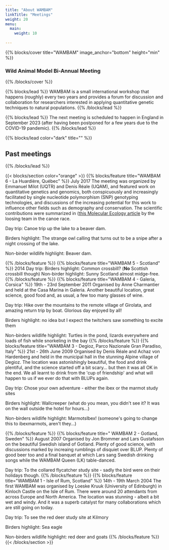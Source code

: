```yaml
---
title: "About WAMBAM"
linkTitle: "Meetings"
weight: 20
menu:
  main:
    weight: 10
   
---
```


{{% blocks/cover title="WAMBAM" image_anchor="bottom" height="min" %}}
### **Wild Animal Model Bi-Annual Meeting**

{{% /blocks/cover %}}

{{% blocks/lead %}}
WAMBAM is a small international workshop that happens (roughly) every two years and provides a forum for discussion and collaboration for researchers interested in applying quantitative genetic techniques to natural populations.
{{% /blocks/lead %}}


{{% blocks/lead %}}
The next meeting is scheduled to happen in England in September 2023 (after having been postponed for a few years due to the COVID-19 pandemic). 
{{% /blocks/lead %}}

{{% blocks/lead color="dark" title="" %}}
## **Past meetings**
{{% /blocks/lead %}}


{{< blocks/section color="orange" >}}
{{% blocks/feature title="WAMBAM 6 - La Huardière, Québec" %}}
July 2017
The meeting was organized by Emmanuel Milot (UQTR) and Denis Réale (UQAM), and featured work on quantitative genetics and genomics, both conspicuously and increasingly facilitated by single nucleotide polymorphism (SNP) genotyping technologies, and discussions of the increasing potential for this work to influence other fields such as demography and conservation.  The scientific contributions were summarized in ([this Molecular Ecology article](https://onlinelibrary.wiley.com/doi/full/10.1111/mec.14510) by the loosing team in the canoe race.

Day trip: Canoe trip up the lake to a beaver dam.

Birders highlight: The strange owl calling that turns out to be a snipe after a night crossing of the lake.

Non-birder wildlife highlight: Beaver dam.

<!--- <figure>
	<img src="wambam2017.jpg" style="width:80%">
	<figcaption> Participants of WAMBAM 2017. Left to right are Timothée Bonnet, Denis Réale, Tom Houslay, Dave Coltman, Henrik Jensen, Paula Marjamäki, Drew Sauve, Martin Leclerc, Gabriel Pigeon, Stephen White, Andrew McAdam, Vincent Careau, Charlotte Regan, Gabrielle Dubuc‐Messier, Erwan Quéméré, Darren Hunter, Pascal Marrot, Alexandra Sparks, Walid Mawass, Pirmin Nietlisbach, Nancy Chen, Boris Delahaie, Antoine Favier, Erica Ponzi, Ian Dewan, Dylan Saatoglu, Ryan Earley, David Fisher, Suzanne Bonamour, Alina Niskanen, Alastair Wilson, Maria João Janeiro, Isabel Winney, Laura Gervais, Michael Morrissey, Anne Charmantier, Eryn McFarlane, Céline Teplitsky, Caroline Thomson and Emmanuel Milot. Not in photograph: Jacob Moorad and Yannick Noël. Photograph: Anne Charmantier </figcaption>
</figure> -->
{{% /blocks/feature %}}
{{% blocks/feature title="WAMBAM 5 - Scotland" %}}
2014
Day trip: 
Birders highlight: Common crossbill? (**No** Scottish crossbill though)
Non-birder highlight: Sunny Scotland almost midge-free. 
{{% /blocks/feature %}}
{{% blocks/feature title="WAMBAM 4 - Galeria, Corsica" %}}
19th - 23rd September 2011
Organised by Anne Charmantier and held at the Casa Marina in Galeria. Another beautiful location, great science, good food and, as usual, a few too many glasses of wine.

Day trip: Hike over the mountains to the remote village of Girolata, and amazing return trip by boat. Glorious day enjoyed by all!

Birders highlight: no idea but I expect the twitchers saw something to excite them

Non-birders wildlife highlight: Turtles in the pond, lizards everywhere and loads of fish while snorkeling in the bay
{{% /blocks/feature %}}
{{% blocks/feature title="WAMBAM 3 - Degioz, Parco Nazionale Gran Paradiso, Italy" %}}
21st - 26th June 2009
Organised by Denis Réale and Achaz von Hardenberg and held in the municipal hall in the stunning Alpine village of Degioz. The location was astonishingly beautiful, the food and drink plentiful, and the science started off a bit scary... but then it was all OK in the end. We all learnt to drink from the 'cup of friendship' and what will happen to us if we ever do that with BLUPs again.

Day trip: Chose your own adventure - either the ibex or the marmot study sites

Birders highlight: Wallcreeper (what do you mean, you didn't see it? It was on the wall outside the hotel for hours...)

Non-birders wildlife highlight: MarmotsIbex! (someone's going to change this to ibexmarmots, aren't they...)

{{% /blocks/feature %}}
{{% blocks/feature title=" WAMBAM 2 - Gotland, Sweden" %}}
August 2007
Organised by Jon Brommer and Lars Gustafsson on the beautiful Swedish island of Gotland. Plenty of good science, with discussions marked by increaing rumblings of disquiet over BLUP. Plenty of good beer too and a final banquet at which Lars sang Swedish drinking songs while the WAMBAM Queen (LK) table-danced.

Day trip: To the collared flycatcher study site - sadly the bird were on their holidays though.
{{% /blocks/feature %}}
{{% blocks/feature title="WAMBAM 1 - Isle of Rum, Scotland" %}}
14th - 19th March 2004
The first WAMBAM was organised by Loeske Kruuk (University of Edinburgh) in Kinloch Castle on the Isle of Rum. There were around 20 attendants from across Europe and North America. The location was stunning - albeit a bit wet and windy. And it was a superb catalyst for many collaborations which are still going on today.

Day trip: To see the red deer study site at Kilmory

Birders highlight: Sea eagle

Non-birders wildlife highlight: red deer and goats
{{% /blocks/feature %}}
{{< /blocks/section >}}


